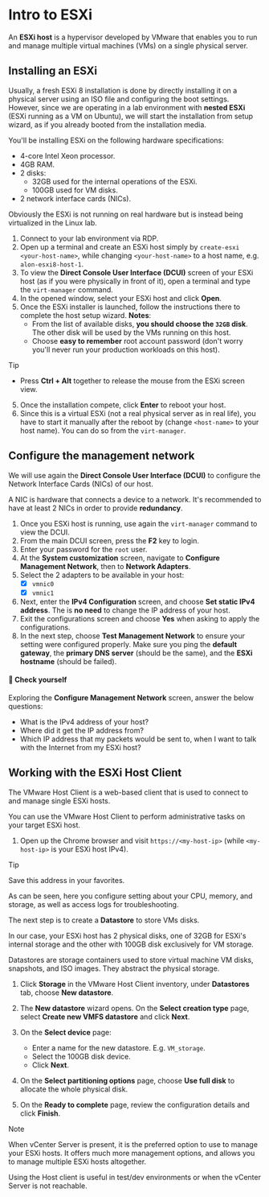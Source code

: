 # Intro to ESXi

An **ESXi host** is a hypervisor developed by VMware that enables you to run and manage multiple virtual machines (VMs) on a single physical server.

## Installing an ESXi

Usually, a fresh ESXi 8 installation is done by directly installing it on a physical server using an ISO file and configuring the boot settings. 
However, since we are operating in a lab environment with **nested ESXi** (ESXi running as a VM on Ubuntu), we will start the installation from setup wizard, as if you already booted from the installation media.


You'll be installing ESXi on the following hardware specifications:

 - 4-core Intel Xeon processor.
 - 4GB RAM.
 - 2 disks:
   - 32GB used for the internal operations of the ESXi.
   - 100GB used for VM disks. 
- 2 network interface cards (NICs).

Obviously the ESXi is not running on real hardware but is instead being virtualized in the Linux lab.

1. Connect to your lab environment via RDP.
2. Open up a terminal and create an ESXi host simply by `create-esxi <your-host-name>`, while changing `<your-host-name>` to a host name, e.g. `alon-esxi8-host-1`.
2. To view the **Direct Console User Interface (DCUI)** screen of your ESXi host (as if you were physically in front of it), open a terminal and type the `virt-manager` command.
3. In the opened window, select your ESXi host and click **Open**. 
4. Once the ESXi installer is launched, follow the instructions there to complete the host setup wizard. **Notes**:
   - From the list of available disks, **you should choose the `32GB` disk**. The other disk will be used by the VMs running on this host.
   - Choose **easy to remember** root account password (don't worry you'll never run your production workloads on this host).

> [!TIP]
> - Press **Ctrl + Alt** together to release the mouse from the ESXi screen view.


5. Once the installation compete, click **Enter** to reboot your host. 
6. Since this is a virtual ESXi (not a real physical server as in real life), you have to start it manually after the reboot by (change `<host-name>` to your host name). You can do so from the `virt-manager`. 

## Configure the management network

We will use again the **Direct Console User Interface (DCUI)** to configure the Network Interface Cards (NICs) of our host.

A NIC is hardware that connects a device to a network. It's recommended to have at least 2 NICs in order to provide **redundancy**. 


1. Once you ESXi host is running, use again the `virt-manager` command to view the DCUI.
2. From the main DCUI screen, press the **F2** key to login.
3. Enter your password for the `root` user. 
4. At the **System customization** screen, navigate to **Configure Management Network**, then to **Network Adapters**.
5. Select the 2 adapters to be available in your host:
   - [x] `vmnic0`
   - [x] `vmnic1`
6. Next, enter the **IPv4 Configuration** screen, and choose **Set static IPv4 address**. The is **no need** to change the IP address of your host. 
7. Exit the configurations screen and choose **Yes** when asking to apply the configurations. 
8. In the next step, choose **Test Management Network** to ensure your setting were configured properly. Make sure you ping the **default gateway**, the **primary DNS server** (should be the same), and the **ESXi hostname** (should be failed).


#### 🧐 Check yourself

Exploring the **Configure Management Network** screen, answer the below questions:

- What is the IPv4 address of your host?
- Where did it get the IP address from? 
- Which IP address that my packets would be sent to, when I want to talk with the Internet from my ESXi host?


## Working with the ESXi Host Client

The VMware Host Client is a web-based client that is used to connect to and manage single ESXi hosts.

You can use the VMware Host Client to perform administrative tasks on your target ESXi host.


1. Open up the Chrome browser and visit `https://<my-host-ip>` (while `<my-host-ip>` is your ESXi host IPv4).

> [!TIP]
> Save this address in your favorites. 

As can be seen, here you configure setting about your CPU, memory, and storage, as well as access logs for troubleshooting.


The next step is to create a **Datastore** to store VMs disks.

In our case, your ESXi host has 2 physical disks, one of 32GB for ESXi's internal storage and the other with 100GB disk exclusively for VM storage. 

Datastores are storage containers used to store virtual machine VM disks, snapshots, and ISO images.
They abstract the physical storage.

1. Click **Storage** in the VMware Host Client inventory, under **Datastores** tab, choose **New datastore**.
2. The **New datastore** wizard opens. On the **Select creation type** page, select **Create new VMFS datastore** and click **Next**. 
3. On the **Select device** page: 

   - Enter a name for the new datastore. E.g. `VM_storage`.
   - Select the 100GB disk device.
   - Click **Next**.
4. On the **Select partitioning options** page, choose **Use full disk** to allocate the whole physical disk. 
5. On the **Ready to complete** page, review the configuration details and click **Finish**. 


> [!NOTE]
> When vCenter Server is present, it is the preferred option to use to manage your ESXi hosts.
> It offers much more management options, and allows you to manage multiple ESXi hosts altogether. 
> 
> Using the Host client is useful in test/dev environments or when the vCenter Server is not reachable.

